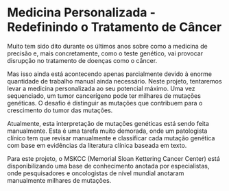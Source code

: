 # Medicina Personalizada - Redefinindo o Tratamento de Câncer

Muito tem sido dito durante os últimos anos sobre como a medicina de precisão e, mais concretamente, como o teste genético, vai provocar disrupção no tratamento de doenças como o câncer.

Mas isso ainda está acontecendo apenas parcialmente devido à enorme quantidade de trabalho manual ainda necessário. Neste projeto, tentaremos levar  a medicina personalizada ao seu potencial máximo. Uma vez sequenciado, um tumor cancerígeno pode ter milhares de mutações genéticas. O desafio é distinguir as mutações que contribuem para o  crescimento do tumor das mutações.

Atualmente, esta interpretação de mutações genéticas está sendo feita  manualmente. Esta é uma tarefa muito demorada, onde um patologista clínico tem  que revisar manualmente e classificar cada mutação genética com base em  evidências da literatura clínica baseada em texto.

Para este projeto, o MSKCC (Memorial Sloan Kettering Cancer Center) está  disponibilizando uma base de conhecimento anotada por especialistas, onde pesquisadores e oncologistas de nível mundial anotaram manualmente milhares de mutações.
